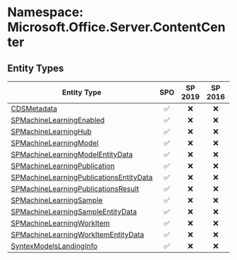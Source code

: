 # Namespace: Microsoft.Office.Server.ContentCenter

## Entity Types

Entity Type | SPO | SP 2019 | SP 2016 | SP 2013
----------|:---:|:-------:|:-------:|:-------:
[CDSMetadata](./EntityTypes/CDSMetadata.md) | ✅ | ❌ | ❌ | ❌
[SPMachineLearningEnabled](./EntityTypes/SPMachineLearningEnabled.md) | ✅ | ❌ | ❌ | ❌
[SPMachineLearningHub](./EntityTypes/SPMachineLearningHub.md) | ✅ | ❌ | ❌ | ❌
[SPMachineLearningModel](./EntityTypes/SPMachineLearningModel.md) | ✅ | ❌ | ❌ | ❌
[SPMachineLearningModelEntityData](./EntityTypes/SPMachineLearningModelEntityData.md) | ✅ | ❌ | ❌ | ❌
[SPMachineLearningPublication](./EntityTypes/SPMachineLearningPublication.md) | ✅ | ❌ | ❌ | ❌
[SPMachineLearningPublicationsEntityData](./EntityTypes/SPMachineLearningPublicationsEntityData.md) | ✅ | ❌ | ❌ | ❌
[SPMachineLearningPublicationsResult](./EntityTypes/SPMachineLearningPublicationsResult.md) | ✅ | ❌ | ❌ | ❌
[SPMachineLearningSample](./EntityTypes/SPMachineLearningSample.md) | ✅ | ❌ | ❌ | ❌
[SPMachineLearningSampleEntityData](./EntityTypes/SPMachineLearningSampleEntityData.md) | ✅ | ❌ | ❌ | ❌
[SPMachineLearningWorkItem](./EntityTypes/SPMachineLearningWorkItem.md) | ✅ | ❌ | ❌ | ❌
[SPMachineLearningWorkItemEntityData](./EntityTypes/SPMachineLearningWorkItemEntityData.md) | ✅ | ❌ | ❌ | ❌
[SyntexModelsLandingInfo](./EntityTypes/SyntexModelsLandingInfo.md) | ✅ | ❌ | ❌ | ❌